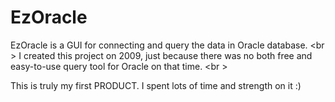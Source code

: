 # EzOracle
EzOracle is a GUI for connecting and query the data in Oracle database. <br \>
I created this project on 2009, just because there was no both free and easy-to-use query tool for Oracle on that time. <br \>

This is truly my first PRODUCT. I spent lots of time and strength on it :)
